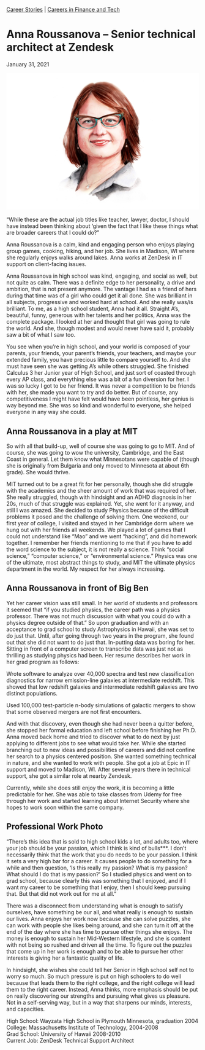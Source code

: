 [//]: # (title: Anna Roussanova –Senior technical architect at Zendesk)
[//]: # (url: https://madamambition.com/anna-roussanova-senior-technical-architect-at-zendesk/)
[//]: # (filename: anna-roussanova-senior-technical-architect-at-zendesk.md)
[//]: # (main_image: /articles/images/Anna-Roussanova-image-01-portrait-scaled-1.jpg)

[Career Stories](https://madamambition.com/category/career-stories/) | [Careers in Finance and Tech](https://madamambition.com/category/career-stories/careers-in-finance-and-tech/)

Anna Roussanova – 
Senior technical architect at Zendesk
========================================================

January 31, 2021

![](/articles/images/Anna-Roussanova-image-01-portrait-scaled-1.jpg "Anna Roussanova - image 01 portrait-scaled")

“While these are the actual job titles like teacher, lawyer, doctor, I should have instead been thinking about ‘given the fact that I like these things what are broader careers that I could do?”

Anna Roussanova is a calm, kind and engaging person who enjoys playing group games, cooking, hiking, and her job. She lives in Madison, WI where she regularly enjoys walks around lakes. Anna works at ZenDesk in IT support on client-facing issues.

Anna Roussanova in high school was kind, engaging, and social as well, but not quite as calm. There was a definite edge to her personality, a drive and ambition, that is not present anymore. The vantage I had as a friend of hers during that time was of a girl who could get it all done. She was brilliant in all subjects, progressive and worked hard at school. And she really was/is brilliant. To me, as a high school student, Anna had it all. Straight A’s, beautiful, funny, generous with her talents and her politics, Anna was the complete package. I looked at her and thought that girl was going to rule the world. And she, though modest and would never have said it, probably saw a bit of what I saw too.

You see when you’re in high school, and your world is composed of your parents, your friends, your parent’s friends, your teachers, and maybe your extended family, you have precious little to compare yourself to. And she must have seen she was getting A’s while others struggled. She finished Calculus 3 her Junior year of High School, and just sort of coasted through every AP class, and everything else was a bit of a fun diversion for her. I was so lucky I got to be her friend. It was never a competition to be friends with her, she made you want to try and do better. But of course, any competitiveness I might have felt would have been pointless, her genius is way beyond me. She was so kind and wonderful to everyone, she helped everyone in any way she could.

Anna Roussanova in a play at MIT
--------------------------------

So with all that build-up, well of course she was going to go to MIT. And of course, she was going to wow the university, Cambridge, and the East Coast in general. Let them know what Minnesotans were capable of (though she is originally from Bulgaria and only moved to Minnesota at about 6th grade). She would thrive.

MIT turned out to be a great fit for her personally, though she did struggle with the academics and the sheer amount of work that was required of her. She really struggled, though with hindsight and an ADHD diagnosis in her 20s, much of that struggle was explained. Yet, she went for it anyway, and still I was amazed. She decided to study Physics because of the difficult problems it posed and the challenge of solving them. One weekend, our first year of college, I visited and stayed in her Cambridge dorm where we hung out with her friends all weekends. We played a lot of games that I could not understand like “Mao” and we went “hacking”, and did homework together. I remember her friends mentioning to me that if you have to add the word science to the subject, it is not really a science. Think “social science,” “computer science,” or “environmental science.” Physics was one of the ultimate, most abstract things to study, and MIT the ultimate physics department in the world. My respect for her always increasing.

Anna Roussanova in front of Big Ben
-----------------------------------

Yet her career vision was still small. In her world of students and professors it seemed that “if you studied physics, the career path was a physics professor. There was not much discussion with what you could do with a physics degree outside of that.” So upon graduation and with an acceptance to grad school to study Astrophysics in Hawaii, she was set to do just that. Until, after going through two years in the program, she found out that she did not want to do just that. In-putting data was boring for her. Sitting in front of a computer screen to transcribe data was just not as thrilling as studying physics had been. Her resume describes her work in her grad program as follows:

Wrote software to analyze over 40,000 spectra and test new classification diagnostics for narrow emission-line galaxies at intermediate redshift. This showed that low redshift galaxies and intermediate redshift galaxies are two distinct populations.

Used 100,000 test-particle n-body simulations of galactic mergers to show that some observed mergers are not first encounters.

And with that discovery, even though she had never been a quitter before, she stopped her formal education and left school before finishing her Ph.D. Anna moved back home and tried to discover what to do next by just applying to different jobs to see what would take her. While she started branching out to new ideas and possibilities of careers and did not confine her search to a physics centered position. She wanted something technical in nature, and she wanted to work with people. She got a job at Epic in IT support and moved to Madison, WI. After several years there in technical support, she got a similar role at nearby Zendesk.

Currently, while she does still enjoy the work, it is becoming a little predictable for her. She was able to take classes from Udemy for free through her work and started learning about Internet Security where she hopes to work soon within the same company.

Professional Work Photo
-----------------------

“There’s this idea that is sold to high school kids a lot, and adults too, where your job should be your passion, which I think is kind of bulls\*\*\*. I don’t necessarily think that the work that you do needs to be your passion. I think it sets a very high bar for a career. It causes people to do something for a while and then question, ‘Is this really my passion? What is my passion? What should I do that is my passion?’ So I studied physics and went on to grad school, because clearly this was something that I enjoyed, and if I want my career to be something that I enjoy, then I should keep pursuing that. But that did not work out for me at all.”

There was a disconnect from understanding what is enough to satisfy ourselves, have something be our all, and what really is enough to sustain our lives. Anna enjoys her work now because she can solve puzzles, she can work with people she likes being around, and she can turn it off at the end of the day where she has time to pursue other things she enjoys. The money is enough to sustain her Mid-Western lifestyle, and she is content with not being so rushed and driven all the time. To figure out the puzzles that come up in her work is enough and to be able to pursue her other interests is giving her a fantastic quality of life.

In hindsight, she wishes she could tell her Senior in High school self not to worry so much. So much pressure is put on high schoolers to do well because that leads them to the right college, and the right college will lead them to the right career. Instead, Anna thinks, more emphasis should be put on really discovering our strengths and pursuing what gives us pleasure. Not in a self-serving way, but in a way that sharpens our minds, interests, and capacities.

High School: Wayzata High School in Plymouth Minnesota, graduation 2004  
College: Massachusetts Institute of Technology, 2004-2008  
Grad School: University of Hawaii 2008-2010  
Current Job: ZenDesk Technical Support Architect